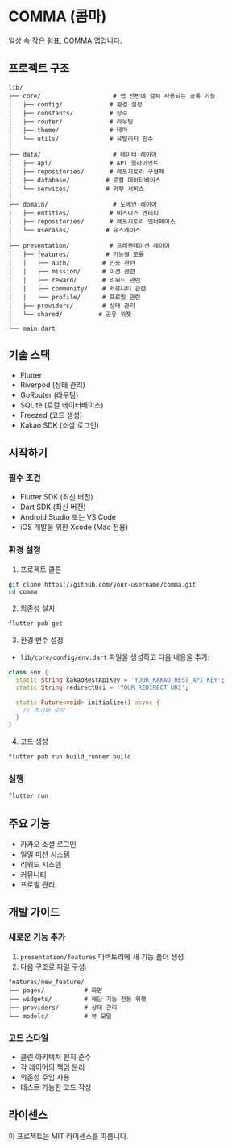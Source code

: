 # COMMA (콤마)

일상 속 작은 쉼표, COMMA 앱입니다.

## 프로젝트 구조

```
lib/
├── core/                    # 앱 전반에 걸쳐 사용되는 공통 기능
│   ├── config/             # 환경 설정
│   ├── constants/          # 상수
│   ├── router/             # 라우팅
│   ├── theme/              # 테마
│   └── utils/              # 유틸리티 함수
│
├── data/                    # 데이터 레이어
│   ├── api/                # API 클라이언트
│   ├── repositories/       # 레포지토리 구현체
│   ├── database/          # 로컬 데이터베이스
│   └── services/          # 외부 서비스
│
├── domain/                  # 도메인 레이어
│   ├── entities/           # 비즈니스 엔티티
│   ├── repositories/       # 레포지토리 인터페이스
│   └── usecases/          # 유스케이스
│
├── presentation/           # 프레젠테이션 레이어
│   ├── features/          # 기능별 모듈
│   │   ├── auth/         # 인증 관련
│   │   ├── mission/      # 미션 관련
│   │   ├── reward/       # 리워드 관련
│   │   ├── community/    # 커뮤니티 관련
│   │   └── profile/      # 프로필 관련
│   ├── providers/        # 상태 관리
│   └── shared/          # 공유 위젯
│
└── main.dart
```

## 기술 스택

- Flutter
- Riverpod (상태 관리)
- GoRouter (라우팅)
- SQLite (로컬 데이터베이스)
- Freezed (코드 생성)
- Kakao SDK (소셜 로그인)

## 시작하기

### 필수 조건

- Flutter SDK (최신 버전)
- Dart SDK (최신 버전)
- Android Studio 또는 VS Code
- iOS 개발을 위한 Xcode (Mac 전용)

### 환경 설정

1. 프로젝트 클론
```bash
git clone https://github.com/your-username/comma.git
cd comma
```

2. 의존성 설치
```bash
flutter pub get
```

3. 환경 변수 설정
- `lib/core/config/env.dart` 파일을 생성하고 다음 내용을 추가:
```dart
class Env {
  static String kakaoRestApiKey = 'YOUR_KAKAO_REST_API_KEY';
  static String redirectUri = 'YOUR_REDIRECT_URI';
  
  static Future<void> initialize() async {
    // 초기화 로직
  }
}
```

4. 코드 생성
```bash
flutter pub run build_runner build
```

### 실행

```bash
flutter run
```

## 주요 기능

- 카카오 소셜 로그인
- 일일 미션 시스템
- 리워드 시스템
- 커뮤니티
- 프로필 관리

## 개발 가이드

### 새로운 기능 추가

1. `presentation/features` 디렉토리에 새 기능 폴더 생성
2. 다음 구조로 파일 구성:
```
features/new_feature/
├── pages/           # 화면
├── widgets/         # 해당 기능 전용 위젯
├── providers/       # 상태 관리
└── models/          # 뷰 모델
```

### 코드 스타일

- 클린 아키텍처 원칙 준수
- 각 레이어의 책임 분리
- 의존성 주입 사용
- 테스트 가능한 코드 작성

## 라이센스

이 프로젝트는 MIT 라이센스를 따릅니다.
